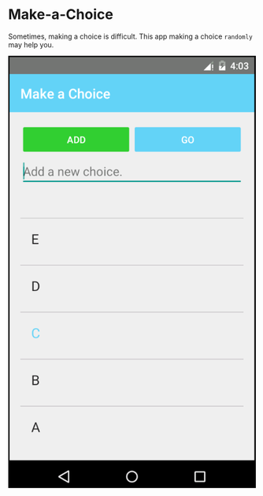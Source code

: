 # Make-a-Choice
Sometimes, making a choice is difficult. This app making a choice `randomly` may help you.

![screenshot](https://github.com/yu32768/make-a-choice/raw/master/screenshot_0.png)